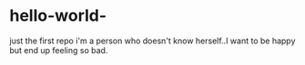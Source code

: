 # hello-world-
just the first repo
i'm a person who doesn't know herself..I want to be happy but end up feeling so bad.
